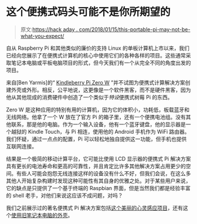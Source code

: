 # 这个便携式码头可能不是你所期望的

> 原文:[https://hack aday . com/2018/01/15/this-portable-pi-may-not-be-what-you-expect/](https://hackaday.com/2018/01/15/this-portable-pi-may-not-be-what-you-expect/)

自从 Raspberry Pi 和其他类似的廉价的支持 Linux 的单板计算机上市以来，我们已经向您展示了在便携式计算机的核心中使用它们的各种各样的项目。这些通常采取笔记本电脑或平板电脑项目的形式，但今天我们有一个从完全不同的角度出发的项目。

来自[Ben Yarmis]的“ [Kindleberry Pi Zero W](http://blog.yarm.is/kindleberry-pi-zero-w.html) ”并不试图为便携式计算解决方案创建外壳或外形。相反，公平地说，这更像是一个软件黑客，而不是硬件黑客，因为他从其他现成的消费硬件中创造了一个类似于*特设*便携式树莓 Pi 的东西。

Zero W 是这种应用的特别有用的计算机，因为它的体积小，功耗低，板载蓝牙和无线网络。他拿了一个 W 放在了官方 Pi 的箱子里，还有一个便携电池组。没有其他联系，那是他的电脑。作为一个输入设备，他有一个蓝牙键盘，他的显示器是一个越狱的 Kindle Touch，与 Pi 相连，使用他的 Android 手机作为 WiFi 路由器。我们怀疑，通过一点点的配置，Pi 可以轻松地独自提供这一功能，但手机也提供互联网连接。

结果是一个极简的移动计算平台，它可能比使用 LCD 显示器的便携式 Pi 解决方案具有更长的电池寿命和更高的可靠性，并且肯定比许多其他解决方案占用更少的空间。有些人可能会抱怨无线连接这样的设备没有什么不好，但我们会说，在这么多其他人开始复杂构建时发现这种可能性有其自身的优雅之处。对于某些用户来说，它的缺点是只提供了一个基于终端的 Raspbian 界面，但是当然我们都是经验丰富的 shell 老手，对他们来说这应该不成问题，对吗？

我们之前展示过的著名便携式 Pi 解决方案包括[这个美丽的心灵感应项目](https://hackaday.com/2016/07/08/beautiful-raspberry-pi-laptop-inspired-by-psion/)，还有这个[使用旧笔记本电脑的外壳](https://hackaday.com/2017/12/30/laptop-with-raspberry-pi-inside-learns-to-speak-battery/)。